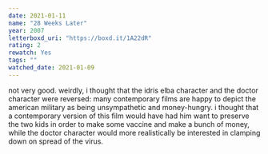 ```yaml
---
date: 2021-01-11
name: "28 Weeks Later"
year: 2007
letterboxd_uri: "https://boxd.it/1A22dR"
rating: 2
rewatch: Yes
tags: ""
watched_date: 2021-01-09
---
```


not very good. weirdly, i thought that the idris elba character and the doctor character were reversed: many contemporary films are happy to depict the american military as being unsympathetic and money-hungry. i thought that a contemporary version of this film would have had him want to preserve the two kids in order to make some vaccine and make a bunch of money, while the doctor character would more realistically be interested in clamping down on spread of the virus.
